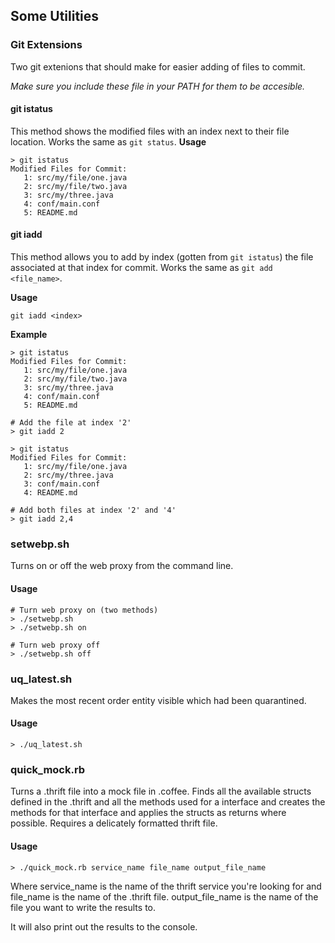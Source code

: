 ## Some Utilities

### Git Extensions
Two git extenions that should make for easier adding of files to commit.

_Make sure you include these file in your PATH for them to be accesible._

#### git istatus
This method shows the modified files with an index next to their file location.  Works the same as `git status`.
__Usage__

```
> git istatus
Modified Files for Commit:
   1: src/my/file/one.java
   2: src/my/file/two.java
   3: src/my/three.java
   4: conf/main.conf
   5: README.md
```

#### git iadd
This method allows you to add by index (gotten from `git istatus`) the file associated at that index for commit. Works the same as `git add <file_name>`.

__Usage__

`git iadd <index>`

__Example__

```
> git istatus
Modified Files for Commit:
   1: src/my/file/one.java
   2: src/my/file/two.java
   3: src/my/three.java
   4: conf/main.conf
   5: README.md
   
# Add the file at index '2'
> git iadd 2

> git istatus
Modified Files for Commit:
   1: src/my/file/one.java
   2: src/my/three.java
   3: conf/main.conf
   4: README.md
   
# Add both files at index '2' and '4'
> git iadd 2,4
```

### setwebp.sh
Turns on or off the web proxy from the command line.

#### Usage
```
# Turn web proxy on (two methods)
> ./setwebp.sh
> ./setwebp.sh on
```

```
# Turn web proxy off
> ./setwebp.sh off
```

### uq_latest.sh
Makes the most recent order entity visible which had been quarantined.

#### Usage
```
> ./uq_latest.sh
```

### quick_mock.rb
Turns a .thrift file into a mock file in .coffee.  Finds all the available structs defined in the .thrift and all the methods used for a interface and creates the methods for that interface and applies the structs as returns where possible.
Requires a delicately formatted thrift file.

#### Usage
```
> ./quick_mock.rb service_name file_name output_file_name
```

Where service_name is the name of the thrift service you're looking for and file_name is the name of the .thrift file.  output_file_name is the name of the file you want to write the results to.

It will also print out the results to the console.
